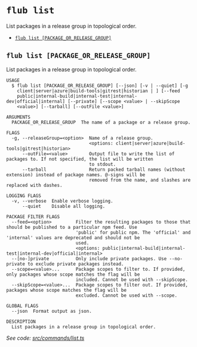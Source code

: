 `flub list`
===========

List packages in a release group in topological order.

* [`flub list [PACKAGE_OR_RELEASE_GROUP]`](#flub-list-package_or_release_group)

## `flub list [PACKAGE_OR_RELEASE_GROUP]`

List packages in a release group in topological order.

```
USAGE
  $ flub list [PACKAGE_OR_RELEASE_GROUP] [--json] [-v | --quiet] [-g
    client|server|azure|build-tools|gitrest|historian | ] [--feed
    public|internal-build|internal-test|internal-dev|official|internal] [--private] [--scope <value> | --skipScope
    <value>] [--tarball] [--outFile <value>]

ARGUMENTS
  PACKAGE_OR_RELEASE_GROUP  The name of a package or a release group.

FLAGS
  -g, --releaseGroup=<option>  Name of a release group.
                               <options: client|server|azure|build-tools|gitrest|historian>
      --outFile=<value>        Output file to write the list of packages to. If not specified, the list will be written
                               to stdout.
      --tarball                Return packed tarball names (without extension) instead of package names. @-signs will be
                               removed from the name, and slashes are replaced with dashes.

LOGGING FLAGS
  -v, --verbose  Enable verbose logging.
      --quiet    Disable all logging.

PACKAGE FILTER FLAGS
  --feed=<option>         Filter the resulting packages to those that should be published to a particular npm feed. Use
                          'public' for public npm. The 'official' and 'internal' values are deprecated and should not be
                          used.
                          <options: public|internal-build|internal-test|internal-dev|official|internal>
  --[no-]private          Only include private packages. Use --no-private to exclude private packages instead.
  --scope=<value>...      Package scopes to filter to. If provided, only packages whose scope matches the flag will be
                          included. Cannot be used with --skipScope.
  --skipScope=<value>...  Package scopes to filter out. If provided, packages whose scope matches the flag will be
                          excluded. Cannot be used with --scope.

GLOBAL FLAGS
  --json  Format output as json.

DESCRIPTION
  List packages in a release group in topological order.
```

_See code: [src/commands/list.ts](https://github.com/microsoft/FluidFramework/blob/main/build-tools/packages/build-cli/src/commands/list.ts)_
